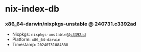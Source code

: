 # nix-index-db
### x86_64-darwin/nixpkgs-unstable @ 240731.c3392ad
- Nixpkgs: `nixpkgs-unstable`@[`c3392ad`](https://github.com/NixOS/nixpkgs/commit/c3392ad349a5227f4a3464dce87bcc5046692fce)
- Platform: `x86_64-darwin`
- Timestamp: `20240731084838`
